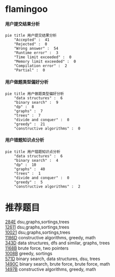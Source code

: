 # flamingoo

<!-- tabs:start -->



#### **用户提交结果分析**

```mermaid
pie title 用户提交结果分析
    "Accepted" :  41
    "Rejected" :  0
    "Wrong answer" :  54
    "Runtime error" :  3
    "Time limit exceeded" :  0
    "Memory limit exceeded" :  0
    "Compilation error" :  2
    "Partial" :  0
```

#### **用户做题类型偏好分析**

```mermaid
pie title 用户做题类型偏好分析
    "data structures" :  6
    "binary search" :  9
    "dp" :  8
    "graphs" :  7
    "trees" :  7
    "divide and conquer" :  0
    "greedy" :  21
    "constructive algorithms" :  0
```
#### **用户错题知识点分析**

```mermaid
pie title 用户错题知识点分析
    "data structures" :  6
    "binary search" :  4
    "dp" :  10
    "graphs" :  40
    "trees" :  1
    "divide and conquer" :  0
    "greedy" :  5
    "constructive algorithms" :  2
```



<!-- tabs:end -->
# 推荐题目
[284E](https://codeforces.com/contest/284/problem/E)		dsu,graphs,sortings,trees		  
[12611](https://codeforces.com/contest/1261/problem/1)		dsu,graphs,sortings,trees		  
[10021](https://codeforces.com/contest/1002/problem/1)		dsu,graphs,sortings,trees		  
[1186D](https://codeforces.com/contest/1186/problem/D)		constructive algorithms,
                        greedy,
                        math		  
[343D](https://codeforces.com/contest/343/problem/D)		data structures,
                        dfs and similar,
                        graphs,
                        trees		  
[1168B](https://codeforces.com/contest/1168/problem/B)		brute force,
                        two pointers		  
[1008B](https://codeforces.com/contest/1008/problem/B)		greedy,
                        sortings		  
[571D](https://codeforces.com/contest/571/problem/D)		binary search,
                        data structures,
                        dsu,
                        trees		  
[1490C](https://codeforces.com/contest/1490/problem/C)		binary search,
                        brute force,
                        brute force,
                        math		  
[1497B](https://codeforces.com/contest/1497/problem/B)		constructive algorithms,
                        greedy,
                        math		  
